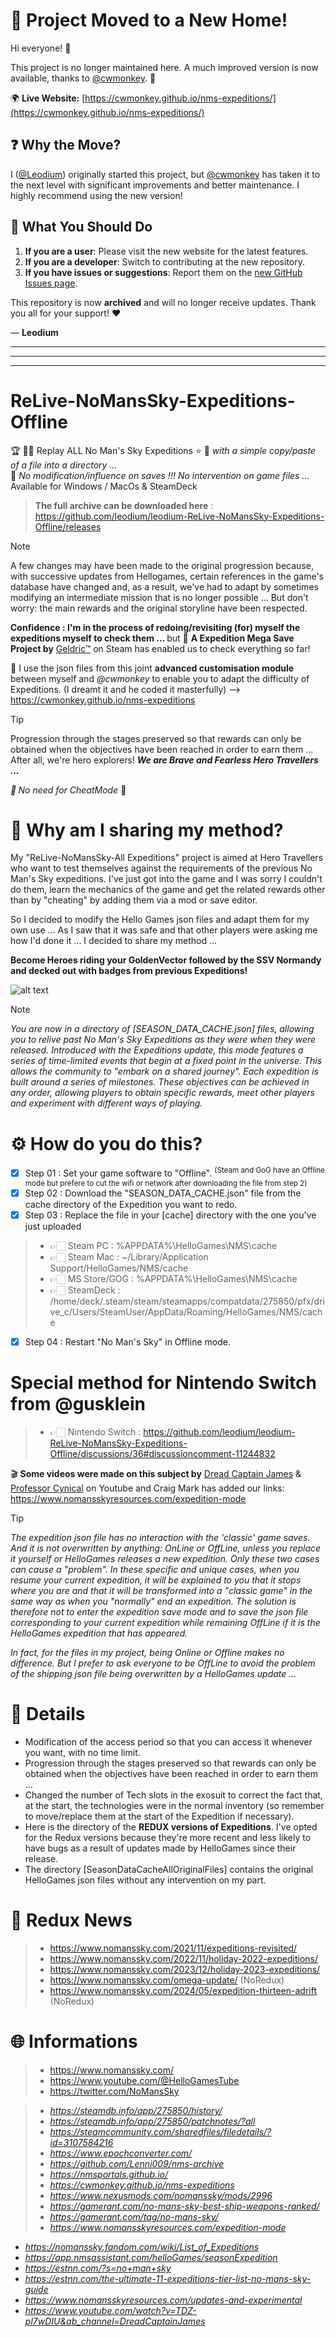 # 🚀 Project Moved to a New Home!  

Hi everyone! 👋  

This project is no longer maintained here. A much improved version is now available, thanks to [@cwmonkey](https://github.com/cwmonkey). 🎉  

🌍 **Live Website:** [https://cwmonkey.github.io/nms-expeditions/](https://cwmonkey.github.io/nms-expeditions/)

## ❓ Why the Move?  
I ([@Leodium](https://github.com/leodium)) originally started this project, but [@cwmonkey](https://github.com/cwmonkey) has taken it to the next level with significant improvements and better maintenance. I highly recommend using the new version!  

## 📢 What You Should Do  
1. **If you are a user**: Please visit the new website for the latest features.  
2. **If you are a developer**: Switch to contributing at the new repository.  
3. **If you have issues or suggestions**: Report them on the [new GitHub Issues page](https://github.com/cwmonkey/nms-expeditions/issues).  

This repository is now **archived** and will no longer receive updates. Thank you all for your support! ❤️  

— **Leodium**  



****
****
****


# ReLive-NoMansSky-Expeditions-Offline 

:trophy: :man_astronaut: Replay ALL No Man's Sky Expeditions :star: :rocket: <i>with a simple copy/paste of a file into a directory ... </i>  
💾 <i>No modification/influence on saves !!! No intervention on game files ...</i>  
Available for Windows / MacOs & SteamDeck

> **The full archive can be downloaded here** : https://github.com/leodium/leodium-ReLive-NoMansSky-Expeditions-Offline/releases
    

> [!NOTE]
> A few changes may have been made to the original progression because, with successive updates from Hellogames, certain references in the game's database have changed and, as a result, we've had to adapt by sometimes modifying an intermediate mission that is no longer possible ... But don't worry: the main rewards and the original storyline have been respected.
>
> <b>Confidence : I'm in the process of redoing/revisiting (for) myself the expeditions myself to check them ... </b>  but 💾 **A Expedition Mega Save Project by** [Geldric™](https://steamcommunity.com/app/275850/discussions/0/4286936086674242135) on Steam has enabled us to check everything so far!
> 
> 🙊 I use the json files from this joint **advanced customisation module** between myself and *@cwmonkey* to enable you to adapt the difficulty of Expeditions.
(I dreamt it and he coded it masterfully) --> https://cwmonkey.github.io/nms-expeditions

> [!TIP]
> Progression through the stages preserved so that rewards can only be obtained when the objectives have been reached in order to earn them ... After all, we're hero explorers!
<i><b>We are Brave and Fearless Hero Travellers ...
> 
> 💪 </b> No need for CheatMode</i> 🏅

# 🚀 Why am I sharing my method?
My "ReLive-NoMansSky-All Expeditions" project is aimed at Hero Travellers who want to test themselves against the requirements of the previous No Man's Sky expeditions. I've just got into the game and I was sorry I couldn't do them, learn the mechanics of the game and get the related rewards other than by "cheating" by adding them via a mod or save editor.

So I decided to modify the Hello Games json files and adapt them for my own use ... As I saw that it was safe and that other players were asking me how I'd done it ... I decided to share my method ...

**Become Heroes riding your GoldenVector followed by the SSV Normandy and decked out with badges from previous Expeditions!**

![alt text](https://raw.githubusercontent.com/leodium/leodium-ReLive-NoMansSky-Expeditions-Offline/main/NMS_ExpeditionsOffline_mini.jpeg?raw=true)

> [!NOTE]
><i>You are now in a directory of [SEASON_DATA_CACHE.json] files, allowing you to relive past No Man's Sky Expeditions as they were when they were released. Introduced with the Expeditions update, this mode features a series of time-limited events that begin at a fixed point in the universe. This allows the community to "embark on a shared journey". Each expedition is built around a series of milestones. These objectives can be achieved in any order, allowing players to obtain specific rewards, meet other players and experiment with different ways of playing.</i>
 
# ⚙️ How do you do this?
- [x] Step 01 : Set your game software to "Offline".
<sup>(Steam and GoG have an Offline mode but prefere to cut the wifi or network after downloading the file from step 2)</sup>
- [x] Step 02 : Download the "SEASON_DATA_CACHE.json" file from the cache directory of the Expedition you want to redo.
- [x] Step 03 : Replace the file in your [cache] directory with the one you've just uploaded

> - 👉🏻 Steam PC : %APPDATA%\HelloGames\NMS\cache
> - 👉🏻 Steam Mac : ~/Library/Application Support/HelloGames/NMS/cache
> - 👉🏻 MS Store/GOG : %APPDATA%\HelloGames\NMS\cache
> - 👉🏻 SteamDeck : /home/deck/.steam/steam/steamapps/compatdata/275850/pfx/drive_c/Users/SteamUser/AppData/Roaming/HelloGames/NMS/cache
 
- [x] Step 04 : Restart "No Man's Sky" in Offline mode.

# Special method for Nintendo Switch from @gusklein
> - 👉🏻 Nintendo Switch : https://github.com/leodium/leodium-ReLive-NoMansSky-Expeditions-Offline/discussions/36#discussioncomment-11244832



:clapper: **Some videos were made on this subject by** [Dread Captain James](https://youtu.be/TDZ-pl7wDIU?si=SUzi0FzZSa5D7mWv) & [Professor Cynical](https://www.youtube.com/watch?v=SYVUtDImE_0) on Youtube and Craig Mark has added our links: https://www.nomansskyresources.com/expedition-mode

> [!TIP]
><i>The expedition json file has no interaction with the 'classic' game saves. And it is not overwritten by anything: OnLine or OffLine, unless you replace it yourself or HelloGames releases a new expedition. Only these two cases can cause a "problem".
>In these specific and unique cases, when you resume your current expedition, it will be explained to you that it stops where you are and that it will be transformed into a "classic game" in the same way as when you "normally" end an expedition. The solution is therefore not to enter the expedition save mode and to save the json file corresponding to your current expedition while remaining OffLine if it is the HelloGames expedition that has appeared.
>
>In fact, for the files in my project, being Online or Offline makes no difference. But I prefer to ask everyone to be OffLine to avoid the problem of the shipping json file being overwritten by a HelloGames update ...</i>

# 📎 Details
- Modification of the access period so that you can access it whenever you want, with no time limit.
- Progression through the stages preserved so that rewards can only be obtained when the objectives have been reached in order to earn them ...
- Changed the number of Tech slots in the exosuit to correct the fact that, at the start, the technologies were in the normal inventory (so remember to move/replace them at the start of the Expedition if necessary).
- Here is the directory of the **REDUX versions of Expeditions**. I've opted for the Redux versions because they're more recent and less likely to have bugs as a result of updates made by HelloGames since their release. 
- The directory [SeasonDataCacheAllOriginalFiles] contains the original HelloGames json files without any intervention on my part.

# 📰 Redux News
> - https://www.nomanssky.com/2021/11/expeditions-revisited/
> - https://www.nomanssky.com/2022/11/holiday-2022-expeditions/
> - https://www.nomanssky.com/2023/12/holiday-2023-expeditions/
> - https://www.nomanssky.com/omega-update/ (NoRedux)
> - https://www.nomanssky.com/2024/05/expedition-thirteen-adrift (NoRedux)


# 🌐 Informations
> - https://www.nomanssky.com/
> - https://www.youtube.com/@HelloGamesTube
> - https://twitter.com/NoMansSky

> - <i>https://steamdb.info/app/275850/history/
> - https://steamdb.info/app/275850/patchnotes/?all
> - https://steamcommunity.com/sharedfiles/filedetails/?id=3107584216
> - https://www.epochconverter.com/
> - https://github.com/Lenni009/nms-archive
> - https://nmsportals.github.io/
> - https://cwmonkey.github.io/nms-expeditions
> - https://www.nexusmods.com/nomanssky/mods/2996
> - https://gamerant.com/no-mans-sky-best-ship-weapons-ranked/
> - https://gamerant.com/tag/no-mans-sky/
> - https://www.nomansskyresources.com/expedition-mode

- https://nomanssky.fandom.com/wiki/List_of_Expeditions
- https://app.nmsassistant.com/helloGames/seasonExpedition
- https://estnn.com/?s=no+man+sky
- https://estnn.com/the-ultimate-11-expeditions-tier-list-no-mans-sky-guide
- https://www.nomansskyresources.com/updates-and-experimental
- https://www.youtube.com/watch?v=TDZ-pl7wDIU&ab_channel=DreadCaptainJames</i>
